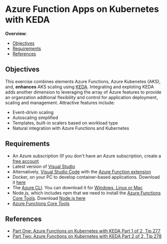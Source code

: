 # Azure Function Apps on Kubernetes with KEDA 

<!-- TOC -->
**Overview**: 

- [Objectives](#objectives)
- [Requirements](#requirements)
- [References](#references)

<!-- TOC -->

## Objectives 

This exercise combines elements Azure Functions, Azure Kubenetes (AKS), and, **enhances** AKS scaling using [KEDA](https://keda.sh/). Integrating and exploting KEDA adds another dimension to leveraging the array of Azure features to provide an organzation addtional flexibility and control for application deployment, scaling and management. Attractive features include:

- Event-drivin scaling
- Autoscaling simplified 
- Templates, built-in scalers based on workload type 
- Natural integration with Azure Functions and Kubernetes 

## Requirements 

- An Azure subscription (If you don't have an Azure subscription, create a [free account](https://azure.microsoft.com/free/?WT.mc_id=azure-azuredevtips-azureappsdev)
- Latest version of [Visual Studio](https://code.visualstudio.com/?WT.mc_id=other-azuredevtips-azureappsdev)
- Alternatively, [Visual Studio Code](https://code.visualstudio.com/?WT.mc_id=other-azuredevtips-azureappsdev) with the [Azure Function extension](https://marketplace.visualstudio.com/items?itemName=ms-azuretools.vscode-azurefunctions&WT.mc_id=other-azuredevtips-azureappsdev)
- Docker, on your PC to develop container-based applications. Download it [here](https://store.docker.com/editions/community/docker-ce-desktop-windows?WT.mc_id=other-azuredevtips-azureappsdev)
- The [Azure CLI](https://docs.microsoft.com/cli/azure/?WT.mc_id=docs-azuredevtips-azureappsdev). You can download it for [Windows, Linux or Mac](https://docs.microsoft.com/cli/azure/install-azure-cli?WT.mc_id=docs-azuredevtips-azureappsdev)
- Node.js, which includes npm that we need to install the [Azure Functions Core Tools](https://docs.microsoft.com/azure/azure-functions/functions-run-local?WT.mc_id=docs-azuredevtips-azureappsdev). Download [Node.js here](https://docs.npmjs.com/downloading-and-installing-node-js-and-npm?WT.mc_id=other-azuredevtips-azureappsdev)
- [Azure Functions Core Tools](https://docs.microsoft.com/azure/azure-functions/functions-run-local?WT.mc_id=docs-azuredevtips-azureappsdev)


## References 

- [Part One: Azure Functions on Kubernetes with KEDA Part 1 of 2, Tip 277](https://microsoft.github.io/AzureTipsAndTricks/blog/tip277.html) 
- [Part Two: Azure Functions on Kubernetes with KEDA Part 2 of 2, Tip 278](https://microsoft.github.io/AzureTipsAndTricks/blog/tip278.html)


